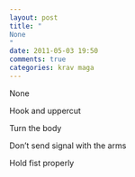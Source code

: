 ```yaml
---
layout: post
title: "
None
"
date: 2011-05-03 19:50
comments: true
categories: krav maga
---
```


None


Hook and uppercut


Turn the body


Don’t send signal with the arms


Hold fist properly

